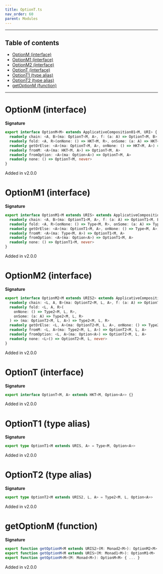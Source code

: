 ```yaml
---
title: OptionT.ts
nav_order: 60
parent: Modules
---
```


---

<h2 class="text-delta">Table of contents</h2>

- [OptionM (interface)](#optionm-interface)
- [OptionM1 (interface)](#optionm1-interface)
- [OptionM2 (interface)](#optionm2-interface)
- [OptionT (interface)](#optiont-interface)
- [OptionT1 (type alias)](#optiont1-type-alias)
- [OptionT2 (type alias)](#optiont2-type-alias)
- [getOptionM (function)](#getoptionm-function)

---

# OptionM (interface)

**Signature**

```ts
export interface OptionM<M> extends ApplicativeComposition01<M, URI> {
  readonly chain: <A, B>(ma: OptionT<M, A>, f: (a: A) => OptionT<M, B>) => OptionT<M, B>
  readonly fold: <A, R>(onNone: () => HKT<M, R>, onSome: (a: A) => HKT<M, R>) => (ma: OptionT<M, A>) => HKT<M, R>
  readonly getOrElse: <A>(ma: OptionT<M, A>, onNone: () => HKT<M, A>) => HKT<M, A>
  readonly fromM: <A>(ma: HKT<M, A>) => OptionT<M, A>
  readonly fromOption: <A>(ma: Option<A>) => OptionT<M, A>
  readonly none: () => OptionT<M, never>
}
```

Added in v2.0.0

# OptionM1 (interface)

**Signature**

```ts
export interface OptionM1<M extends URIS> extends ApplicativeComposition11<M, URI> {
  readonly chain: <A, B>(ma: OptionT1<M, A>, f: (a: A) => OptionT1<M, B>) => OptionT1<M, B>
  readonly fold: <A, R>(onNone: () => Type<M, R>, onSome: (a: A) => Type<M, R>) => (ma: OptionT1<M, A>) => Type<M, R>
  readonly getOrElse: <A>(ma: OptionT1<M, A>, onNone: () => Type<M, A>) => Type<M, A>
  readonly fromM: <A>(ma: Type<M, A>) => OptionT1<M, A>
  readonly fromOption: <A>(ma: Option<A>) => OptionT1<M, A>
  readonly none: () => OptionT1<M, never>
}
```

Added in v2.0.0

# OptionM2 (interface)

**Signature**

```ts
export interface OptionM2<M extends URIS2> extends ApplicativeComposition21<M, URI> {
  readonly chain: <L, A, B>(ma: OptionT2<M, L, A>, f: (a: A) => OptionT2<M, L, B>) => OptionT2<M, L, B>
  readonly fold: <L, A, R>(
    onNone: () => Type2<M, L, R>,
    onSome: (a: A) => Type2<M, L, R>
  ) => (ma: OptionT2<M, L, A>) => Type2<M, L, R>
  readonly getOrElse: <L, A>(ma: OptionT2<M, L, A>, onNone: () => Type2<M, L, A>) => Type2<M, L, A>
  readonly fromM: <L, A>(ma: Type2<M, L, A>) => OptionT2<M, L, A>
  readonly fromOption: <L, A>(ma: Option<A>) => OptionT2<M, L, A>
  readonly none: <L>() => OptionT2<M, L, never>
}
```

Added in v2.0.0

# OptionT (interface)

**Signature**

```ts
export interface OptionT<M, A> extends HKT<M, Option<A>> {}
```

Added in v2.0.0

# OptionT1 (type alias)

**Signature**

```ts
export type OptionT1<M extends URIS, A> = Type<M, Option<A>>
```

Added in v2.0.0

# OptionT2 (type alias)

**Signature**

```ts
export type OptionT2<M extends URIS2, L, A> = Type2<M, L, Option<A>>
```

Added in v2.0.0

# getOptionM (function)

**Signature**

```ts
export function getOptionM<M extends URIS2>(M: Monad2<M>): OptionM2<M>
export function getOptionM<M extends URIS>(M: Monad1<M>): OptionM1<M>
export function getOptionM<M>(M: Monad<M>): OptionM<M> { ... }
```

Added in v2.0.0
